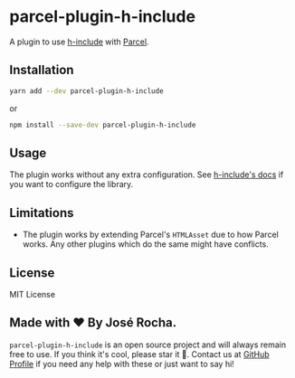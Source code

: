 # parcel-plugin-h-include

A plugin to use [h-include](https://github.com/gustafnk/h-include) with [Parcel](https://parceljs.org/).

## Installation

```sh
yarn add --dev parcel-plugin-h-include
```

or

```sh
npm install --save-dev parcel-plugin-h-include
```

## Usage

The plugin works without any extra configuration. See [h-include's docs](https://github.com/gustafnk/h-include) if you want to configure the library.

## Limitations

- The plugin works by extending Parcel's `HTMLAsset` due to how Parcel works. Any other plugins which do the same might have conflicts.

## License

MIT License

## Made with ❤️ By José Rocha.

`parcel-plugin-h-include` is an open source project and will always remain free to use. If you think it's cool, please star it 🌟. Contact us at [GitHub Profile](https://github.com/joserochadocarmo) if you need any help with these or just want to say hi!

